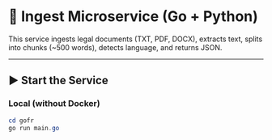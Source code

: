 # 📘 Ingest Microservice (Go + Python)

This service ingests legal documents (TXT, PDF, DOCX), extracts text, splits into chunks (~500 words), detects language, and returns JSON.

---

## ▶ Start the Service

### Local (without Docker)
```powershell
cd gofr
go run main.go
